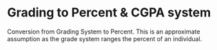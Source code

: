 # Grading to Percent & CGPA system
Conversion from Grading System to Percent. This is an approximate assumption as the grade system ranges the percent of an individual.

